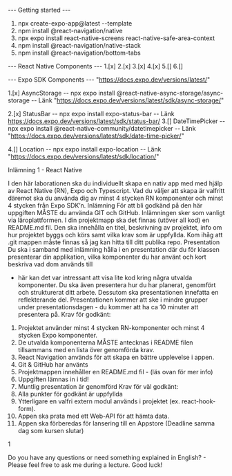  --- Getting started --- 

1. npx create-expo-app@latest --template
2. npm install @react-navigation/native
3. npx expo install react-native-screens react-native-safe-area-context
4. npm install @react-navigation/native-stack
5. npm install @react-navigation/bottom-tabs

 --- React Native Components ---
1.[x] <View> 
2.[x] <Text>
3.[x]<Image>
4.[x]<Pressable>
5.[]<FlatList>
6.[]<TouchableWithoutFeedback>

--- Expo SDK Components --- "https://docs.expo.dev/versions/latest/"

1.[x] AsyncStorage
-- npx expo install @react-native-async-storage/async-storage 
-- Länk  "https://docs.expo.dev/versions/latest/sdk/async-storage/"

2.[x] StatusBar
-- npx expo install expo-status-bar
-- Länk https://docs.expo.dev/versions/latest/sdk/status-bar/
3.[] DateTimePicker 
-- npx expo install @react-native-community/datetimepicker 
-- Länk "https://docs.expo.dev/versions/latest/sdk/date-time-picker/"

4.[] Location
-- npx expo install expo-location 
-- Länk "https://docs.expo.dev/versions/latest/sdk/location/"

Inlämning 1 - React Native

I den här laborationen ska du individuellt skapa en nativ app med med hjälp av React
Native (RN), Expo och Typescript. Vad du väljer att skapa är valfritt däremot ska du
använda dig av minst 4 stycken RN komponenter och minst 4 stycken från Expo SDK’n.
Inlämning
För att bli godkänd på den här uppgiften MÅSTE du använda GIT och GitHub.
Inlämningen sker som vanligt via läroplattformen. I din projektmapp ska det finnas
(utöver all kod) en README.md fil. Den ska innehålla en titel, beskrivning av projektet,
info om hur projektet byggs och körs samt vilka krav som är uppfyllda. Kom ihåg att .git
mappen måste finnas så jag kan hitta till ditt publika repo.
Presentation
Du ska i samband med inlämning hålla i en presentation där du för klassen presenterar
din applikation, vilka komponenter du har använt och kort beskriva vad dom används till
- här kan det var intressant att visa lite kod kring några utvalda komponenter. Du ska
även presentera hur du har planerat, genomfört och strukturerat ditt arbete. Dessutom ska
presentationen innefatta en reflekterande del. Presentationen kommer att ske i mindre
grupper under presentationsdagen - du kommer att ha ca 10 minuter att presentera på.
Krav för godkänt:
1. Projektet använder minst 4 stycken RN-komponenter och minst 4 stycken Expo
komponenter.
2. De utvalda komponenterna MÅSTE antecknas i README filen tillsammans med en
lista över genomförda krav.
3. React Navigation används för att skapa en bättre upplevelse i appen.
4. Git & GitHub har använts
5. Projektmappen innehåller en README.md fil - (läs ovan för mer info)
6. Uppgiften lämnas in i tid!
7. Muntlig presentation är genomförd
Krav för väl godkänt:
1. Alla punkter för godkänt är uppfyllda
2. Ytterligare en valfri extern modul används i projektet (ex. react-hook-form).
3. Appen ska prata med ett Web-API för att hämta data.
4. Appen ska förberedas för lansering till en Appstore (Deadline samma dag som kursen
slutar)

1

Do you have any questions or need something explained in English? - Please feel free to
ask me during a lecture. Good luck!
